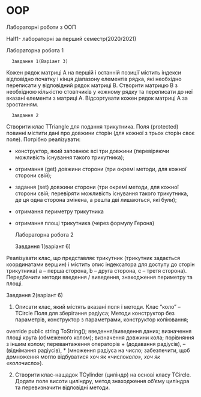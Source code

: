 # OOP

Лабораторні роботи з ООП


Half1- лабораторні за перший семестр(2020/2021)

  
  Лабораторна робота 1
   
      Завдання 1(Варіант 3)
        
Кожен рядок матриці A на першій і останній позиції містить індекси відповідно початку і кінця діапазону елементів рядка, які необхідно переписати у відповідний рядок матриці B. Створити матрицю B з необхідною кількістю стовпчиків у кожному рядку та переписати до неї вказані елементи з матриці A. Відсортувати кожен рядок матриці A за зростанням.
      
      Завдання 2
      
Створити клас TTriangle для подання трикутника. Поля (protected) повинні містити дані про довжини сторін (для кожної з трьох сторін своє поле). Потрібно реалізувати:
* конструктор, який заповнює всі три довжини (перевіряючи можливість існування такого трикутника);
* отримання (get) довжини сторони (три окремі методи, для кожної сторони свій);
* задання (set) довжини сторони (три окремі методи, для кожної сторони свій; перевіряти можливість існування такого трикутника, де ця одна сторона змінена, а решта дві лишаються, які були);
* отримання периметру трикутника
* отримання площі трикутника (через формулу Герона)

  
  Лабораторна робота 2
  
  
  Завдання 1(варіант 6)
  
Реалізувати клас, що представляє трикутник (трикутник задається координатами вершин) і містить опис індексатора для доступу до сторін трикутника( a – перша сторона, b – друга сторона, c – третя сторона). Передбачити методи введення / виведення, знаходження периметру та площі.


  Завдання 2(варіант 6)
  
1. Описати клас, який містять вказані поля і методи.
Клас “коло” – TCircle
Поля  для зберігання радіуса;
Методи  конструктор без параметрів, конструктор з параметрами, конструктор копіювання;

override public string ToString();
введення/виведення даних;
визначення площі круга (обмеженого колом);
визначення довжини кола;
порівняння з іншим колом;
перевантаження операторів + (додавання радіусів), – (віднімання радіусів), * (множення радіуса на число; забезпечити, щоб домноження могло відбуватися хоч як «число*коло», хоч як «коло*число»).

2. Створити клас-нащадок TCylinder (циліндр) на основі класу TCircle. Додати поле висоти
циліндру, метод знаходження об’єму циліндра та перевизначити відповідні методи.
